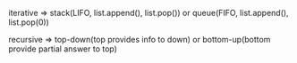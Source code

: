 iterative => stack(LIFO, list.append(), list.pop()) or queue(FIFO, list.append(), list.pop(0))

recursive => top-down(top provides info to down) or bottom-up(bottom provide partial answer to top)
